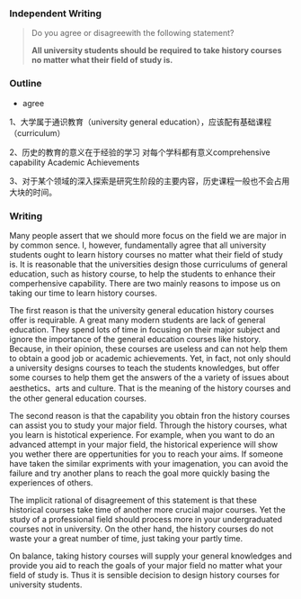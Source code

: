 ### Independent Writing 

> Do you agree or disagreewith the following statement?
>
> **All university students should be required to take history courses no matter what their field of study is.**



### Outline

-  agree 


1、大学属于通识教育（university general education），应该配有基础课程（curriculum）

2、历史的教育的意义在于经验的学习 对每个学科都有意义comprehensive capability 	Academic Achievements

3、对于某个领域的深入探索是研究生阶段的主要内容，历史课程一般也不会占用大块的时间。



### Writing

Many people assert that we should more focus on the field we are major in by common sence. I, however, fundamentally agree that all university students ought to learn history courses no matter what their field of study is. It is reasonable that the universities design those curriculums of general education, such as history course, to help the students to enhance their comperhensive capability. There are two mainly reasons to impose us on taking our time to learn history courses.



The first reason is that the university general education history courses offer is requirable. A great many modern students are lack of general education. They spend lots of time in focusing on their major subject and ignore the importance of the general education courses like history. Because, in their opinion, these courses are useless and can not help them to obtain a good job or academic achievements. Yet, in fact, not only should a university designs courses to teach the students knowledges, but offer some courses to help them get the answers of the a variety of  issues about aesthetics、arts and culture. That is the meaning of the history courses and the other general education courses.



The second reason is that the capability you obtain fron the history courses can assist you to study your major field. Through the history courses, what you learn is histotical experience. For example, when you want to do an advanced attempt in your major field, the historical experience will show you wether there are oppertunities for you to reach your aims. If someone have taken the similar expriments with your imagenation, you can avoid the failure and try another plans to reach the goal more quickly basing the experiences of others.



The implicit rational of disagreement of this statement is that these historical courses take time of another more crucial major courses. Yet the study of a professional field should process more in your undergraduated courses not in university. On the other hand, the history courses do not waste your a great number of time, just taking your partly time.



On balance, taking history courses will supply your general knowledges and provide you aid to reach the goals of your major field no matter what your field of study is. Thus it is sensible decision to design history courses for university students.


